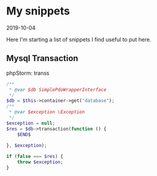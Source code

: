 My snippets
==============
2019-10-04



Here I'm starting a list of snippets I find useful to put here.




Mysql Transaction
-------------


phpStorm: transs

```php
/**
 * @var $db SimplePdoWrapperInterface
 */
$db = $this->container->get("database");
/**
 * @var $exception \Exception
 */
$exception = null;
$res = $db->transaction(function () {
    $END$
    
}, $exception);

if (false === $res) {
    throw $exception;
}

```
